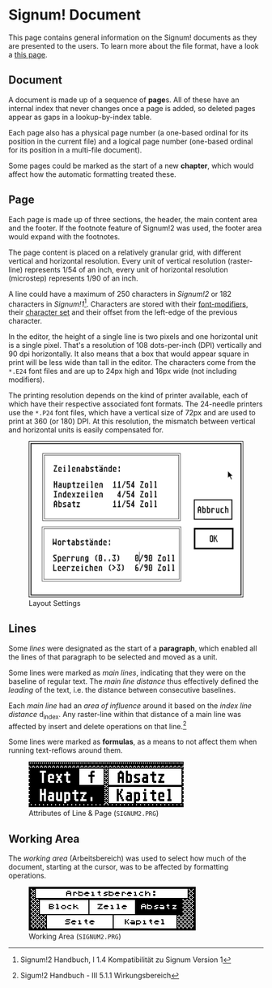 # Signum! Document

This page contains general information on the Signum! documents as they are
presented to the users. To learn more about the file format, have a look
a [this page](/formats/sdoc).

## Document

A document is made up of a sequence of **page**s. All of these have an internal
index that never changes once a page is added, so deleted pages appear as
gaps in a lookup-by-index table.

Each page also has a physical page number (a one-based ordinal for its
position in the current file) and a logical page number (one-based ordinal
for its position in a multi-file document).

Some pages could be marked as the start of a new **chapter**, which would
affect how the automatic formatting treated these.

## Page

Each page is made up of three sections, the header, the main content
area and the footer. If the footnote feature of Signum!2 was used, the
footer area would expand with the footnotes.

The page content is placed on a relatively granular grid, with different
vertical and horizontal resolution. Every unit of vertical resolution
(raster-line) represents 1/54 of an inch, every unit of horizontal
resolution (microstep) represents 1/90 of an inch.

A line could have a maximum of 250 characters in *Signum!2* or 182 characters
in *Signum!1*[^1]. Characters are stored with their [font-modifiers](./font-modifiers.md),
their [character set](../chsets) and their offset from the left-edge of the
previous character.

[^1]: Signum!2 Handbuch, I 1.4 Kompatibilität zu Signum Version 1

In the editor, the height of a single line is two pixels and one horizontal
unit is a single pixel. That's a resolution of 108 dots-per-inch (DPI)
vertically and 90 dpi horizontally. It also means that a box that would appear
square in print will be less wide than tall in the editor. The characters
come from the `*.E24` font files and are up to 24px high and 16px wide (not
including modifiers).

The printing resolution depends on the kind of printer available, each of
which have their respective associated font formats. The 24-needle printers
use the `*.P24` font files, which have a vertical size of 72px and are used
to print at 360 (or 180) DPI. At this resolution, the mismatch between
vertical and horizontal units is easily compensated for.

<figure>
    <img src="../img/layout-settings.png">
    <figcaption>Layout Settings</figcaption>
</figure>

## Lines

Some *lines* were designated as the start of a **paragraph**, which enabled
all the lines of that paragraph to be selected and moved as a unit.

Some lines were marked as *main lines*, indicating that they were on the
baseline of regular text. The *main line distance* thus effectively defined
the *leading* of the text, i.e. the distance between consecutive baselines.

Each *main line* had an *area of influence* around it based on the
*index line distance* d<sub>index</sub>. Any raster-line within that distance
of a main line was affected by insert and delete operations on that line.[^2]

Some lines were marked as **formulas**, as a means to not affect them when
running text-reflows around them.

<figure>
    <img src="../img/linemode.png">
    <figcaption>Attributes of Line &amp; Page (<code>SIGNUM2.PRG</code>)</figcaption>
</figure>

## Working Area

The *working area* (Arbeitsbereich) was used to select how much of the
document, starting at the cursor, was to be affected by formatting operations.

<figure>
    <img src="../img/working-area.png">
    <figcaption>Working Area (<code>SIGNUM2.PRG</code>)</figcaption>
</figure>

[^2]: Sigum!2 Handbuch - III 5.1.1 Wirkungsbereich
